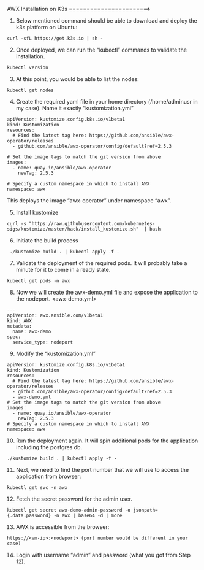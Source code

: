 AWX Installation on K3s
=======================>


1. Below mentioned command should be able to download and deploy the k3s platform on Ubuntu:

```
curl -sfL https://get.k3s.io | sh -
```
2. Once deployed, we can run the “kubectl” commands to validate the installation.

```
kubectl version
```

3. At this point, you would be able to list the nodes:

```
kubectl get nodes
```

4. Create the required yaml file in your home directory (/home/adminusr in my case). Name it exactly “kustomization.yml”

```
apiVersion: kustomize.config.k8s.io/v1beta1
kind: Kustomization
resources:
  # Find the latest tag here: https://github.com/ansible/awx-operator/releases
  - github.com/ansible/awx-operator/config/default?ref=2.5.3

# Set the image tags to match the git version from above
images:
  - name: quay.io/ansible/awx-operator
    newTag: 2.5.3

# Specify a custom namespace in which to install AWX
namespace: awx
```

This deploys the image “awx-operator” under namespace “awx”.

5. Install kustomize
```
curl -s "https://raw.githubusercontent.com/kubernetes-sigs/kustomize/master/hack/install_kustomize.sh"  | bash
```
6. Initiate the build process
```
 ./kustomize build . | kubectl apply -f -
```

7. Validate the deployment of the required pods. It will probably take a minute for it to come in a ready state.

```
kubectl get pods -n awx
```

8. Now we will create the awx-demo.yml file and expose the application to the nodeport. <awx-demo.yml>
```
---
apiVersion: awx.ansible.com/v1beta1
kind: AWX
metadata:
  name: awx-demo
spec:
  service_type: nodeport
```

9. Modify the “kustomization.yml”

```
apiVersion: kustomize.config.k8s.io/v1beta1
kind: Kustomization
resources:
  # Find the latest tag here: https://github.com/ansible/awx-operator/releases
  - github.com/ansible/awx-operator/config/default?ref=2.5.3
  - awx-demo.yml
# Set the image tags to match the git version from above
images:
  - name: quay.io/ansible/awx-operator
    newTag: 2.5.3
# Specify a custom namespace in which to install AWX
namespace: awx
```



10. Run the deployment again. It will spin additional pods for the application including the postgres db.
```
./kustomize build . | kubectl apply -f -
```

11. Next, we need to find the port number that we will use to access the application from browser:
```
kubectl get svc -n awx
```

12. Fetch the secret password for the admin user.
```
kubectl get secret awx-demo-admin-password -o jsonpath={.data.password} -n awx | base64 -d | more
```

13. AWX is accessible from the browser:
```
https://<vm-ip>:<nodeport> (port number would be different in your case)
```

14. Login with username “admin” and password (what you got from Step 12).


